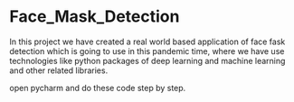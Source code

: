 # Face_Mask_Detection
In this project we have created a real world based application of face fask detection which is going to use in this pandemic time, where we have use technologies like python packages of deep learning and machine learning and other related libraries.

open pycharm and do these code step by step.
